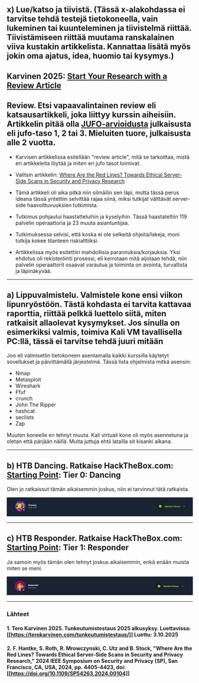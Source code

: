 <!--- metadata

title: H6 - Simpukoita
date: 2025-10-02
slug:
id: ICI005AS3A-3005
week: Week 40
summary: Valmistelua kurssin CTF haastetta varten. Asennettiin sovelluksia, mitä CTF kilpailussa tarvitaan. Luettiin myös vertais arvioituja tutkimus artikkeleita, ja tehtiin HTB Starting point tehtäviä.
tags: [ "ICI005AS3A-3005", "Tunkeutumistestaus"]

--->

## x) Lue/katso ja tiivistä. (Tässä x-alakohdassa ei tarvitse tehdä testejä tietokoneella, vain lukeminen tai kuunteleminen ja tiivistelmä riittää. Tiivistämiseen riittää muutama ranskalainen viiva kustakin artikkelista. Kannattaa lisätä myös jokin oma ajatus, idea, huomio tai kysymys.)

## Karvinen 2025: [Start Your Research with a Review Article](https://terokarvinen.com/review-article)

## Review. Etsi vapaavalintainen review eli katsausartikkeli, joka liittyy kurssin aiheisiin. Artikkelin pitää olla [JUFO-arvioidusta](https://jfp.csc.fi/jufoportaali) julkaisusta eli jufo-taso 1, 2 tai 3. Mieluiten tuore, julkaisusta alle 2 vuotta.

- Karvisen artikkelissa esitellään "review article", mitä se tarkoittaa, mistä eri artikkeleita löytää ja miten eri jufo tasot toimivat.

- Valitsin artikkelin: [Where Are the Red Lines? Towards Ethical Server-Side Scans in Security and Privacy Research](https://ieeexplore.ieee.org/abstract/document/10646650)

- Tämä artikkeli oli aika pitkä niin silmäilin sen läpi, mutta tässä perus ideana tässä yritettiin selvittää rajaa siinä, miksi tutkijat välttävät server-side haavoittuvuuksien tutkimista.

- Tutkimus pohjautui haastatteluihin ja kyselyihin. Tässä haastateltiin 119 palvelin operaattoria ja 23 muuta asiantuntijaa.

- Tutkimuksessa selvisi, että koska ei ole selkeitä ohjeita/lakeja, moni tutkija kokee tilanteen riskialttiiksi.

- Artikkelissa myös esitettiin mahdollisia parannuksia/korjauksia. Yksi ehdotus oli rekisteröinti prosessi, eli kerrotaan mitä aijotaan tehdä, niin palvelin operaattorit osaavat varautua ja toiminta on avointa, turvallista ja läpinäkyvää.

---

## a) Lippuvalmistelu. Valmistele kone ensi viikon lipunryöstöön. Tästä kohdasta ei tarvita kattavaa raporttia, riittää pelkkä luettelo siitä, miten ratkaisit allaolevat kysymykset. Jos sinulla on esimerkiksi valmis, toimiva Kali VM tavallisella PC:llä, tässä ei tarvitse tehdä juuri mitään

Joo eli valmisetlin tietokoneen asentamalla kaikki kurssilla käytetyt sovellukset ja päivittämällä järjestelmä. Tässä lista ohjelmista mitkä asensin:
- Nmap
- Metasploit
- Wireshark
- Ffuf
- crunch
- John The Ripper
- hashcat
- seclists
- Zap
&nbsp;

Muuten koneelle en tehnyt muuta. Kali virtuali kone oli myös asennetuna ja oletan että pärjään näillä. Muita juttuja ehtii latailla sit kisanki aikana.

---

## b) HTB Dancing. Ratkaise HackTheBox.com: [Starting Point](https://app.hackthebox.com/starting-point): Tier 0: Dancing

Olen jo ratkaissut tämän aikaisemmin joskus, niin ei tarvinnut tätä ratkaista.

![alt text](assets/TT25/TT25-007/image.png)

---

## c) HTB Responder. Ratkaise HackTheBox.com: [Starting Point](https://app.hackthebox.com/starting-point): Tier 1: Responder

Ja samoin myös tämän olen tehnyt joskus aikaisemmin, enkä enään muista miten se meni.

![alt text](assets/TT25/TT25-007/image2.png)

---

### Lähteet

#### 1. Tero Karvinen 2025. Tunkeutumistestaus 2025 alkusyksy. Luettavissa: [[https://terokarvinen.com/tunkeutumistestaus/]] Luettu: 3.10.2025

#### 2. F. Hantke, S. Roth, R. Mrowczynski, C. Utz and B. Stock, "Where Are the Red Lines? Towards Ethical Server-Side Scans in Security and Privacy Research," 2024 IEEE Symposium on Security and Privacy (SP), San Francisco, CA, USA, 2024, pp. 4405-4423, doi: [[https://doi.org/10.1109/SP54263.2024.00104]]